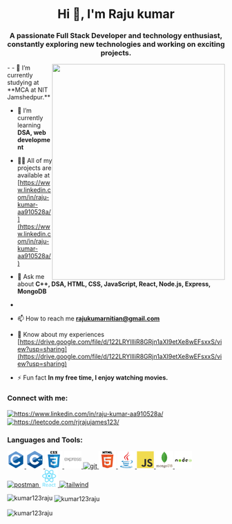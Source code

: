 <h1 align="center">Hi 👋, I'm Raju kumar</h1>
<h3 align="center">A passionate Full Stack Developer and technology enthusiast, constantly exploring new technologies and working on exciting projects.</h3>
<!-- <img src="https://media.giphy.com/media/GltC4HZLjJLvq/giphy.gif"  width="200px" height="300px" align="right" ><br> -->
- <img src="https://media.giphy.com/media/h1QmJxwoCr19BtTkGt/giphy.gif" width="400px" height="500px" align="right">
- 🔭 I’m currently studying at **MCA at NIT Jamshedpur.**

- 🌱 I’m currently learning **DSA, web development**

- 👨‍💻 All of my projects are available at [https://www.linkedin.com/in/raju-kumar-aa910528a/](https://www.linkedin.com/in/raju-kumar-aa910528a/)

- 💬 Ask me about **C++, DSA, HTML, CSS, JavaScript, React, Node.js, Express, MongoDB**
- 

- 📫 How to reach me **rajukumarnitian@gmail.com**


- 📄 Know about my experiences [https://drive.google.com/file/d/122LRYllIiR8GRjn1aXI9etXe8wEFsxxS/view?usp=sharing](https://drive.google.com/file/d/122LRYllIiR8GRjn1aXI9etXe8wEFsxxS/view?usp=sharing)

- ⚡ Fun fact **In my free time, I enjoy watching movies.**

<h3 align="left">Connect with me:</h3>
<p align="left">
<a href="https://linkedin.com/in/https://www.linkedin.com/in/raju-kumar-aa910528a/" target="blank"><img align="center" src="https://raw.githubusercontent.com/rahuldkjain/github-profile-readme-generator/master/src/images/icons/Social/linked-in-alt.svg" alt="https://www.linkedin.com/in/raju-kumar-aa910528a/" height="30" width="40" /></a>
<a href="https://www.leetcode.com/https://leetcode.com/rjrajujames123/" target="blank"><img align="center" src="https://raw.githubusercontent.com/rahuldkjain/github-profile-readme-generator/master/src/images/icons/Social/leet-code.svg" alt="https://leetcode.com/rjrajujames123/" height="30" width="40" /></a>
</p>

<h3 align="left">Languages and Tools:</h3>
<p align="left"> <a href="https://www.cprogramming.com/" target="_blank" rel="noreferrer"> <img src="https://raw.githubusercontent.com/devicons/devicon/master/icons/c/c-original.svg" alt="c" width="40" height="40"/> </a> <a href="https://www.w3schools.com/cpp/" target="_blank" rel="noreferrer"> <img src="https://raw.githubusercontent.com/devicons/devicon/master/icons/cplusplus/cplusplus-original.svg" alt="cplusplus" width="40" height="40"/> </a> <a href="https://www.w3schools.com/css/" target="_blank" rel="noreferrer"> <img src="https://raw.githubusercontent.com/devicons/devicon/master/icons/css3/css3-original-wordmark.svg" alt="css3" width="40" height="40"/> </a> <a href="https://expressjs.com" target="_blank" rel="noreferrer"> <img src="https://raw.githubusercontent.com/devicons/devicon/master/icons/express/express-original-wordmark.svg" alt="express" width="40" height="40"/> </a> <a href="https://git-scm.com/" target="_blank" rel="noreferrer"> <img src="https://www.vectorlogo.zone/logos/git-scm/git-scm-icon.svg" alt="git" width="40" height="40"/> </a> <a href="https://www.w3.org/html/" target="_blank" rel="noreferrer"> <img src="https://raw.githubusercontent.com/devicons/devicon/master/icons/html5/html5-original-wordmark.svg" alt="html5" width="40" height="40"/> </a> <a href="https://www.java.com" target="_blank" rel="noreferrer"> <img src="https://raw.githubusercontent.com/devicons/devicon/master/icons/java/java-original.svg" alt="java" width="40" height="40"/> </a> <a href="https://developer.mozilla.org/en-US/docs/Web/JavaScript" target="_blank" rel="noreferrer"> <img src="https://raw.githubusercontent.com/devicons/devicon/master/icons/javascript/javascript-original.svg" alt="javascript" width="40" height="40"/> </a> <a href="https://www.mongodb.com/" target="_blank" rel="noreferrer"> <img src="https://raw.githubusercontent.com/devicons/devicon/master/icons/mongodb/mongodb-original-wordmark.svg" alt="mongodb" width="40" height="40"/> </a> <a href="https://nodejs.org" target="_blank" rel="noreferrer"> <img src="https://raw.githubusercontent.com/devicons/devicon/master/icons/nodejs/nodejs-original-wordmark.svg" alt="nodejs" width="40" height="40"/> </a> <a href="https://postman.com" target="_blank" rel="noreferrer"> <img src="https://www.vectorlogo.zone/logos/getpostman/getpostman-icon.svg" alt="postman" width="40" height="40"/> </a> <a href="https://reactjs.org/" target="_blank" rel="noreferrer"> <img src="https://raw.githubusercontent.com/devicons/devicon/master/icons/react/react-original-wordmark.svg" alt="react" width="40" height="40"/> </a> <a href="https://tailwindcss.com/" target="_blank" rel="noreferrer"> <img src="https://www.vectorlogo.zone/logos/tailwindcss/tailwindcss-icon.svg" alt="tailwind" width="40" height="40"/> </a> </p>

<p><img align="left" src="https://github-readme-stats.vercel.app/api/top-langs?username=kumar123raju&show_icons=true&locale=en&layout=compact" alt="kumar123raju" /></p>

<p>&nbsp;<img align="center" src="https://github-readme-stats.vercel.app/api?username=kumar123raju&show_icons=true&locale=en" alt="kumar123raju" /></p>


<p><img align="center" src="https://github-readme-streak-stats.herokuapp.com/?user=kumar123raju&" alt="kumar123raju" /></p>

